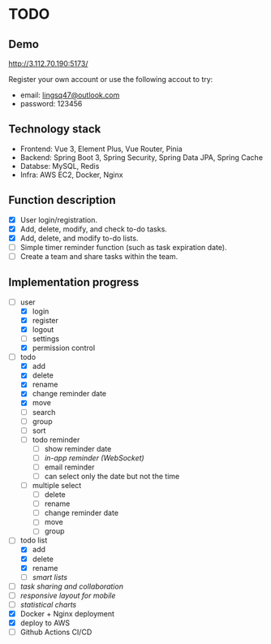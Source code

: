 # TODO

## Demo

http://3.112.70.190:5173/

Register your own account or use the following accout to try: 
- email: lingsq47@outlook.com
- password: 123456

## Technology stack

- Frontend: Vue 3, Element Plus, Vue Router, Pinia
- Backend: Spring Boot 3, Spring Security, Spring Data JPA, Spring Cache 
- Databse: MySQL, Redis
- Infra: AWS EC2, Docker, Nginx

## Function description

- [x] User login/registration.
- [x] Add, delete, modify, and check to-do tasks.
- [x] Add, delete, and modify to-do lists.
- [ ] Simple timer reminder function (such as task expiration date).
- [ ] Create a team and share tasks within the team.

## Implementation progress

- [ ] user
  - [x] login
  - [x] register
  - [x] logout
  - [ ] settings
  - [x] permission control
- [ ] todo
  - [x] add
  - [x] delete
  - [x] rename
  - [x] change reminder date
  - [x] move
  - [ ] search
  - [ ] group
  - [ ] sort
  - [ ] todo reminder
    - [ ] show reminder date
    - [ ] _in-app reminder (WebSocket)_
    - [ ] email reminder
    - [ ] can select only the date but not the time
  - [ ] multiple select
    - [ ] delete
    - [ ] rename
    - [ ] change reminder date
    - [ ] move
    - [ ] group
- [ ] todo list
  - [x] add
  - [x] delete
  - [x] rename
  - [ ] _smart lists_
- [ ] _task sharing and collaboration_
- [ ] _responsive layout for mobile_
- [ ] _statistical charts_
- [x] Docker + Nginx deployment
- [x] deploy to AWS
- [ ] Github Actions CI/CD